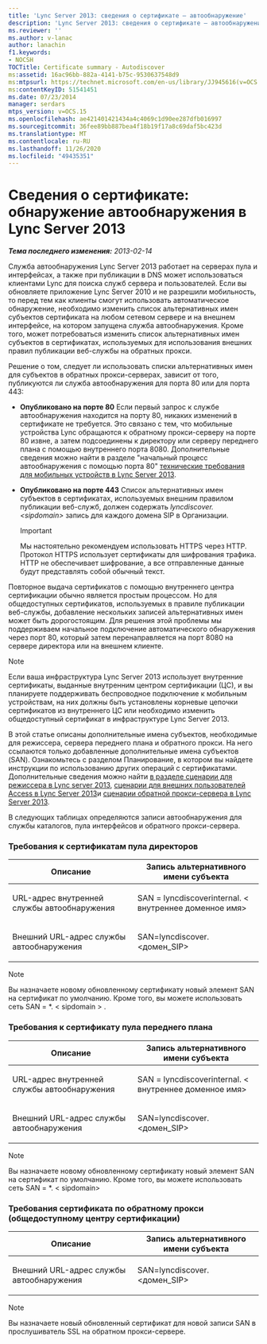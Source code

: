 ```yaml
---
title: 'Lync Server 2013: сведения о сертификате — автообнаружение'
description: 'Lync Server 2013: сведения о сертификате — автообнаружение.'
ms.reviewer: ''
ms.author: v-lanac
author: lanachin
f1.keywords:
- NOCSH
TOCTitle: Certificate summary - Autodiscover
ms:assetid: 16ac96bb-882a-4141-b75c-9530637548d9
ms:mtpsurl: https://technet.microsoft.com/en-us/library/JJ945616(v=OCS.15)
ms:contentKeyID: 51541451
ms.date: 07/23/2014
manager: serdars
mtps_version: v=OCS.15
ms.openlocfilehash: ae421401421434a4c4069c1d90ee287dfb016997
ms.sourcegitcommit: 36fee89bb887bea4f18b19f17a8c69daf5bc423d
ms.translationtype: MT
ms.contentlocale: ru-RU
ms.lasthandoff: 11/26/2020
ms.locfileid: "49435351"
---
```

# <a name="certificate-summary---autodiscover-in-lync-server-2013"></a>Сведения о сертификате: обнаружение автообнаружения в Lync Server 2013

<div data-xmlns="http://www.w3.org/1999/xhtml">

<div class="topic" data-xmlns="http://www.w3.org/1999/xhtml" data-msxsl="urn:schemas-microsoft-com:xslt" data-cs="https://msdn.microsoft.com/">

<div data-asp="https://msdn2.microsoft.com/asp">



</div>

<div id="mainSection">

<div id="mainBody">

<span> </span>

_**Тема последнего изменения:** 2013-02-14_

Служба автообнаружения Lync Server 2013 работает на серверах пула и интерфейсах, а также при публикации в DNS может использоваться клиентами Lync для поиска служб сервера и пользователей. Если вы обновляете приложение Lync Server 2010 и не разрешили мобильность, то перед тем как клиенты смогут использовать автоматическое обнаружение, необходимо изменить список альтернативных имен субъектов сертификата на любом сетевом сервере и на внешнем интерфейсе, на котором запущена служба автообнаружения. Кроме того, может потребоваться изменить список альтернативных имен субъектов в сертификатах, используемых для использования внешних правил публикации веб-службы на обратных прокси.

Решение о том, следует ли использовать списки альтернативных имен для субъектов в обратных прокси-серверах, зависит от того, публикуются ли служба автообнаружения для порта 80 или для порта 443:

  - **Опубликовано на порте 80**   Если первый запрос к службе автообнаружения находится на порту 80, никаких изменений в сертификате не требуется. Это связано с тем, что мобильные устройства Lync обращаются к обратному прокси-серверу на порте 80 извне, а затем подсоединены к директору или серверу переднего плана с помощью внутреннего порта 8080. Дополнительные сведения можно найти в разделе "начальный процесс автообнаружения с помощью порта 80" [технические требования для мобильных устройств в Lync Server 2013](lync-server-2013-technical-requirements-for-mobility.md).

  - **Опубликовано на порте 443**   Список альтернативных имен субъектов в сертификатах, используемых внешним правилом публикации веб-служб, должен содержать *lyncdiscover. \<sipdomain\>* запись для каждого домена SIP в Организации.
    
    <div>
    

    > [!IMPORTANT]  
    > Мы настоятельно рекомендуем использовать HTTPS через HTTP. Протокол HTTPS использует сертификаты для шифрования трафика. HTTP не обеспечивает шифрование, а все отправленные данные будут представлять собой обычный текст.

    
    </div>

Повторное выдача сертификатов с помощью внутреннего центра сертификации обычно является простым процессом. Но для общедоступных сертификатов, используемых в правиле публикации веб-службы, добавление нескольких записей альтернативных имен может быть дорогостоящим. Для решения этой проблемы мы поддерживаем начальное подключение автоматического обнаружения через порт 80, который затем перенаправляется на порт 8080 на сервере директора или на внешнем клиенте.

<div>


> [!NOTE]  
> Если ваша инфраструктура Lync Server 2013 использует внутренние сертификаты, выданные внутренним центром сертификации (ЦС), и вы планируете поддерживать беспроводное подключение к мобильным устройствам, на них должны быть установлены корневые цепочки сертификатов из внутреннего ЦС или необходимо изменить общедоступный сертификат в инфраструктуре Lync Server 2013.



</div>

В этой статье описаны дополнительные имена субъектов, необходимые для режиссера, сервера переднего плана и обратного прокси. На него ссылаются только добавленные дополнительные имена субъектов (SAN). Ознакомьтесь с разделом Планирование, в котором вы найдете инструкции по использованию других операций с сертификатами. Дополнительные сведения можно найти [в разделе сценарии для режиссера в Lync server 2013](lync-server-2013-scenarios-for-the-director.md), [сценарии для внешних пользователей Access в Lync Server 2013](lync-server-2013-scenarios-for-external-user-access.md)и [сценарии обратной прокси-сервера в Lync Server 2013](lync-server-2013-scenarios-for-reverse-proxy.md).

В следующих таблицах определяются записи автообнаружения для службы каталогов, пула интерфейсов и обратного прокси-сервера.

### <a name="director-pool-certificate-requirements"></a>Требования к сертификатам пула директоров

<table>
<colgroup>
<col style="width: 50%" />
<col style="width: 50%" />
</colgroup>
<thead>
<tr class="header">
<th>Описание</th>
<th>Запись альтернативного имени субъекта</th>
</tr>
</thead>
<tbody>
<tr class="odd">
<td><p>URL-адрес внутренней службы автообнаружения</p></td>
<td><p>SAN = lyncdiscoverinternal. &lt; внутреннее доменное имя&gt;</p></td>
</tr>
<tr class="even">
<td><p>Внешний URL-адрес службы автообнаружения</p></td>
<td><p>SAN=lyncdiscover.&lt;домен_SIP&gt;</p></td>
</tr>
</tbody>
</table>


<div>


> [!NOTE]  
> Вы назначаете новому обновленному сертификату новый элемент SAN на сертификат по умолчанию. Кроме того, вы можете использовать сеть SAN = *. &lt; sipdomain &gt; .



</div>

### <a name="front-end-pool-certificate-requirements"></a>Требования к сертификату пула переднего плана

<table>
<colgroup>
<col style="width: 50%" />
<col style="width: 50%" />
</colgroup>
<thead>
<tr class="header">
<th>Описание</th>
<th>Запись альтернативного имени субъекта</th>
</tr>
</thead>
<tbody>
<tr class="odd">
<td><p>URL-адрес внутренней службы автообнаружения</p></td>
<td><p>SAN = lyncdiscoverinternal. &lt; внутреннее доменное имя&gt;</p></td>
</tr>
<tr class="even">
<td><p>Внешний URL-адрес службы автообнаружения</p></td>
<td><p>SAN=lyncdiscover.&lt;домен_SIP&gt;</p></td>
</tr>
</tbody>
</table>


<div>


> [!NOTE]  
> Вы назначаете новому обновленному сертификату новый элемент SAN на сертификат по умолчанию. Кроме того, вы можете использовать сеть SAN = *. &lt; sipdomain&gt;



</div>

### <a name="reverse-proxy-public-ca-certificate-requirements"></a>Требования сертификата по обратному прокси (общедоступному центру сертификации)

<table>
<colgroup>
<col style="width: 50%" />
<col style="width: 50%" />
</colgroup>
<thead>
<tr class="header">
<th>Описание</th>
<th>Запись альтернативного имени субъекта</th>
</tr>
</thead>
<tbody>
<tr class="odd">
<td><p>Внешний URL-адрес службы автообнаружения</p></td>
<td><p>SAN=lyncdiscover.&lt;домен_SIP&gt;</p></td>
</tr>
</tbody>
</table>


<div>


> [!NOTE]  
> Вы назначаете новый обновленный сертификат для новой записи SAN в прослушиватель SSL на обратном прокси-сервере.



</div>

</div>

<span> </span>

</div>

</div>

</div>

